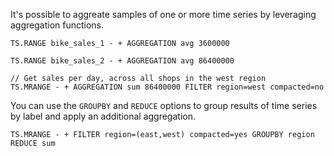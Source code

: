 It's possible to aggreate samples of one or more time series by leveraging aggregation functions.

```redis Get sales per hour for a single shop
TS.RANGE bike_sales_1 - + AGGREGATION avg 3600000
```

```redis Get sales per day for a single shop
TS.RANGE bike_sales_2 - + AGGREGATION avg 86400000
```

```redis Get sales per day for the west region
// Get sales per day, across all shops in the west region
TS.MRANGE - + AGGREGATION sum 86400000 FILTER region=west compacted=no
```
 
You can use the `GROUPBY` and `REDUCE` options to group results of time series by label and apply an additional aggregation.

```redis All sales per region, compacted
TS.MRANGE - + FILTER region=(east,west) compacted=yes GROUPBY region REDUCE sum
```
